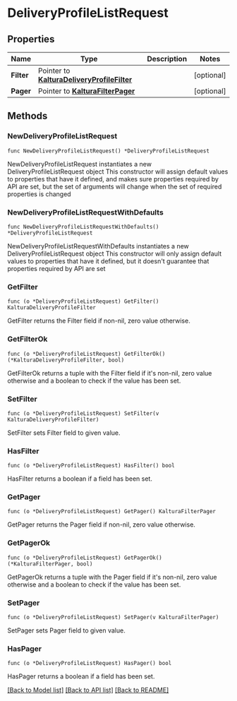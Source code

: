 # DeliveryProfileListRequest

## Properties

Name | Type | Description | Notes
------------ | ------------- | ------------- | -------------
**Filter** | Pointer to [**KalturaDeliveryProfileFilter**](KalturaDeliveryProfileFilter.md) |  | [optional] 
**Pager** | Pointer to [**KalturaFilterPager**](KalturaFilterPager.md) |  | [optional] 

## Methods

### NewDeliveryProfileListRequest

`func NewDeliveryProfileListRequest() *DeliveryProfileListRequest`

NewDeliveryProfileListRequest instantiates a new DeliveryProfileListRequest object
This constructor will assign default values to properties that have it defined,
and makes sure properties required by API are set, but the set of arguments
will change when the set of required properties is changed

### NewDeliveryProfileListRequestWithDefaults

`func NewDeliveryProfileListRequestWithDefaults() *DeliveryProfileListRequest`

NewDeliveryProfileListRequestWithDefaults instantiates a new DeliveryProfileListRequest object
This constructor will only assign default values to properties that have it defined,
but it doesn't guarantee that properties required by API are set

### GetFilter

`func (o *DeliveryProfileListRequest) GetFilter() KalturaDeliveryProfileFilter`

GetFilter returns the Filter field if non-nil, zero value otherwise.

### GetFilterOk

`func (o *DeliveryProfileListRequest) GetFilterOk() (*KalturaDeliveryProfileFilter, bool)`

GetFilterOk returns a tuple with the Filter field if it's non-nil, zero value otherwise
and a boolean to check if the value has been set.

### SetFilter

`func (o *DeliveryProfileListRequest) SetFilter(v KalturaDeliveryProfileFilter)`

SetFilter sets Filter field to given value.

### HasFilter

`func (o *DeliveryProfileListRequest) HasFilter() bool`

HasFilter returns a boolean if a field has been set.

### GetPager

`func (o *DeliveryProfileListRequest) GetPager() KalturaFilterPager`

GetPager returns the Pager field if non-nil, zero value otherwise.

### GetPagerOk

`func (o *DeliveryProfileListRequest) GetPagerOk() (*KalturaFilterPager, bool)`

GetPagerOk returns a tuple with the Pager field if it's non-nil, zero value otherwise
and a boolean to check if the value has been set.

### SetPager

`func (o *DeliveryProfileListRequest) SetPager(v KalturaFilterPager)`

SetPager sets Pager field to given value.

### HasPager

`func (o *DeliveryProfileListRequest) HasPager() bool`

HasPager returns a boolean if a field has been set.


[[Back to Model list]](../README.md#documentation-for-models) [[Back to API list]](../README.md#documentation-for-api-endpoints) [[Back to README]](../README.md)



